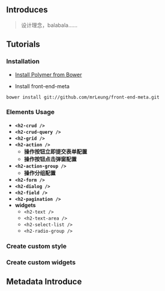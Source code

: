 ## Introduces
> 设计理念，balabala......
## Tutorials
### Installation
- [Install Polymer from Bower][1]

- Install front-end-meta
```
bower install git://github.com/mrLeung/front-end-meta.git
```

### Elements Usage
- **`<h2-crud />`**
- **`<h2-crud-query />`**
- **`<h2-grid />`**
- **`<h2-action />`**
    - **操作按钮立即提交表单配置**
    - **操作按钮点击弹窗配置**
- **`<h2-action-group />`**    
    - **操作分组配置**
- **`<h2-form />`**
- **`<h2-dialog />`**
- **`<h2-field />`**
- **`<h2-pagination />`**
- **widgets**
    - `<h2-text />`
    - `<h2-text-area />`
    - `<h2-select-list />`
    - `<h2-radio-group />`
### Create custom style

### Create custom widgets

## Metadata Introduce

[1]: https://www.polymer-project.org/2.0/start/install-2-0#use-bower
